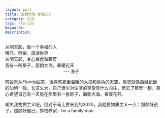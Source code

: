 ```yaml
---
layout: post
title: 面朝大海 春暖花开
category: 生活
tags: Florida
keywords: 
description: 
---
```


从明天起，做一个幸福的人  
喂马、劈柴，周游世界  
从明天起，关心粮食和蔬菜  
我有一所房子，面朝大海，春暖花开  
&nbsp; &nbsp; &nbsp; &nbsp; &nbsp; &nbsp; &nbsp; &nbsp; &nbsp; &nbsp; &nbsp; &nbsp; &nbsp; &nbsp; &nbsp; &nbsp; &nbsp; &nbsp; &nbsp; &nbsp; &nbsp; &nbsp; &nbsp; &nbsp; --- 海子

前些天从Florida回来，很喜欢那里温暖的大海和蓝色的天空，感觉就像西游记里的仙境一般。长这么大，自己很少对生活的享受有什么向往，但去了那里一趟，真心希望自己有一天能在那里有一套房子，面朝大海，春暖花开。

嘲笑我物质主义吧，但对于马上要来到的2020，我就要物质主义一点：照顾好孩子，照顾好自己，挣钱养家，be a family man.
